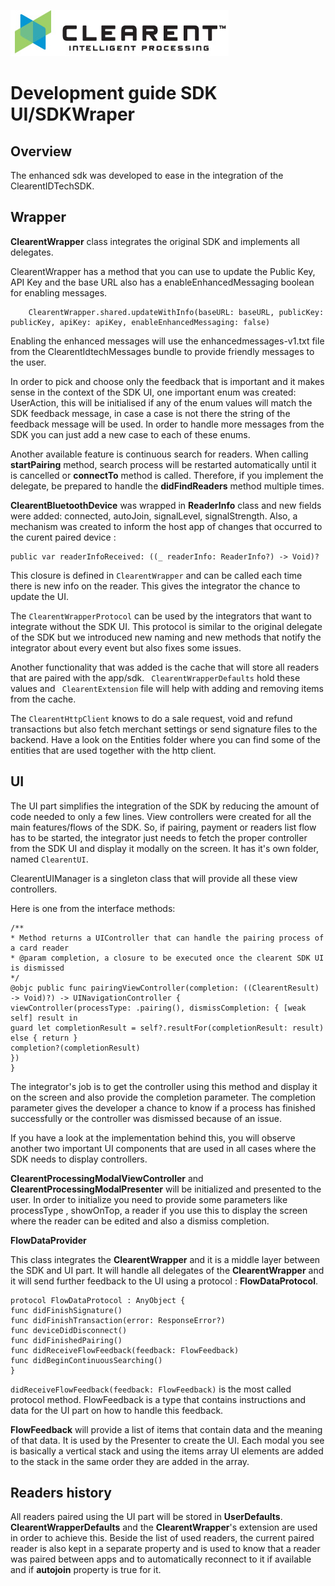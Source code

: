 ![Screenshot](docs/clearent_logo.jpg)

# Development guide SDK UI/SDKWraper

## Overview

The enhanced sdk was developed to ease in the integration of the ClearentIDTechSDK.

## Wrapper


**ClearentWrapper** class integrates the original SDK and implements all delegates.

ClearentWrapper has a method that you can use to update the Public Key, API Key and the base URL also has a enableEnhancedMessaging boolean for enabling messages.
```
    ClearentWrapper.shared.updateWithInfo(baseURL: baseURL, publicKey: publicKey, apiKey: apiKey, enableEnhancedMessaging: false)
```

Enabling the enhanced messages will use the enhancedmessages-v1.txt file from the ClearentIdtechMessages bundle to provide friendly messages to the user.

In order to pick and choose only the feedback that is important and it makes sense in the context of the SDK UI, one important enum was created:
UserAction, this will be initialised if any of the enum values will match the SDK feedback message, in case a case is not there the string of the feedback message will be used.
In order to handle more messages from the SDK you can just add a new case to each of these enums.

Another available feature is continuous search for readers. When calling **startPairing** method, search process will be restarted automatically until it is cancelled or **connectTo** method is called. Therefore, if you implement the delegate, be prepared to handle the **didFindReaders** method multiple times.

**ClearentBluetoothDevice** was wrapped in **ReaderInfo** class and new fields were added: connected, autoJoin, signalLevel, signalStrength.
Also, a mechanism was created to inform the host app of changes that occurred to the curent paired device :

```
public var readerInfoReceived: ((_ readerInfo: ReaderInfo?) -> Void)?
```
This closure is defined in ```ClearentWrapper``` and can be called each time there is new info on the reader. This  gives the integrator the chance to update the UI.

The ```ClearentWrapperProtocol``` can be used by the integrators that want to integrate without the SDK UI. This protocol is similar to the original delegate of the SDK but we introduced new naming and new methods that notify the integrator about every event but also fixes some issues.

Another functionality that was added is the cache that will store all readers that are paired with the app/sdk.
 ``` ClearentWrapperDefaults``` hold these values and ``` ClearentExtension``` file will help with adding and removing items from the cache.
 
The ```ClearentHttpClient``` knows to do a sale request, void and refund transactions but also fetch merchant settings or send signature files to the backend. Have a look on the Entities folder where you can find some of the entities that are used together with the http client.


## UI

The UI part simplifies the integration of the SDK by reducing the amount of code needed to only a few lines. View controllers were created for all the main features/flows of the SDK. So, if pairing, payment or readers list flow has to be started, the integrator just needs to fetch the proper controller from the SDK UI and display it modally on the screen. It has it's own folder, named ```ClearentUI```.

ClearentUIManager is a singleton class that will provide all these view controllers.

Here is one from the interface methods:

```
/**
* Method returns a UIController that can handle the pairing process of a card reader
* @param completion, a closure to be executed once the clearent SDK UI is dismissed
*/
@objc public func pairingViewController(completion: ((ClearentResult) -> Void)?) -> UINavigationController {
viewController(processType: .pairing(), dismissCompletion: { [weak self] result in
guard let completionResult = self?.resultFor(completionResult: result) else { return }
completion?(completionResult)
})
}
```

The integrator's job is to get the controller using this method and display it on the screen and also provide the completion parameter. The completion parameter gives the developer a chance to know if a process has finished successfully or the controller was dismissed because of an issue.

If you have a look at the implementation behind this, you will observe another two important UI components that are used in all cases where the SDK needs to display controllers.

**ClearentProcessingModalViewController** and **ClearentProcessingModalPresenter** will be initialized and presented to the user. In order to initialize you need to provide some parameters like
processType , showOnTop, a reader if you use this to display the screen where the reader can be edited and also a dismiss completion.

**FlowDataProvider**

This class integrates the **ClearentWrapper** and it is a middle layer between the SDK and UI part. It will handle all delegates of the **ClearentWrapper** and it will send further feedback to the UI using a protocol : **FlowDataProtocol**.

```
protocol FlowDataProtocol : AnyObject {
func didFinishSignature()
func didFinishTransaction(error: ResponseError?)
func deviceDidDisconnect()
func didFinishedPairing()
func didReceiveFlowFeedback(feedback: FlowFeedback)
func didBeginContinuousSearching()
}
```

```didReceiveFlowFeedback(feedback: FlowFeedback)``` is the most called protocol method. FlowFeedback is a type that contains instructions and data for the UI part on how to handle this feedback.

**FlowFeedback** will provide a list of items that contain data and the meaning of that data. It is used by the Presenter to create the UI.
Each modal you see is basically a vertical stack and using the items array UI elements are added to the stack in the same order they are added in the array.


## Readers history

All readers paired using the UI part will be stored in **UserDefaults**. **ClearentWrapperDefaults** and the **ClearentWrapper**'s extension are used in order to achieve this. Beside the list of used readers, the current paired reader is also kept in a separate property and is used to know that a reader was paired between apps and to automatically reconnect to it if available and if **autojoin** property is true for it.
